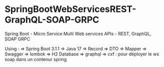 # SpringBootWebServicesREST-GraphQL-SOAP-GRPC
Spring Boot - Micro Service Multi Web services APIs - REST, GraphQL, SOAP GRPC

Using : 
=> Spring Boot 3.1.1
=> Java 17
=> Record
=> DTO
=> Mapper
=> Swagger
=> lombok
=> H2 Database
=> graphql
=> cxf : pour déployer le ws soap dans un contenur spring

